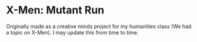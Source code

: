 # X-Men: Mutant Run
Originally made as a creative minds project for my humanities class (We had a topic on X-Men). 
I may update this from time to time.
